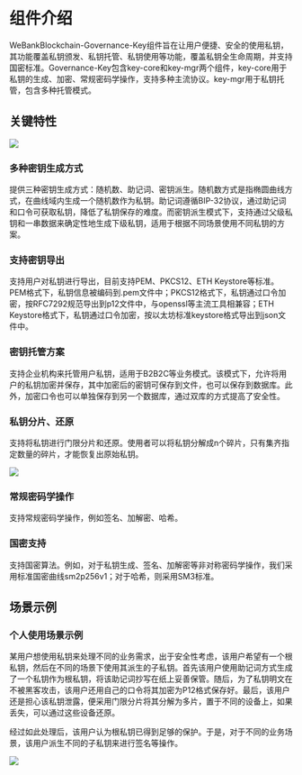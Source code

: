 # 组件介绍

WeBankBlockchain-Governance-Key组件旨在让用户便捷、安全的使用私钥，其功能覆盖私钥颁发、私钥托管、私钥使用等功能，覆盖私钥全生命周期，并支持国密标准。Governance-Key包含key-core和key-mgr两个组件，key-core用于私钥的生成、加密、常规密码学操作，支持多种主流协议。key-mgr用于私钥托管，包含多种托管模式。

## 关键特性

![](img/architecture.png)

### 多种密钥生成方式
提供三种密钥生成方式：随机数、助记词、密钥派生。随机数方式是指椭圆曲线方式，在曲线域内生成一个随机数作为私钥。助记词遵循BIP-32协议，通过助记词和口令可获取私钥，降低了私钥保存的难度。而密钥派生模式下，支持通过父级私钥和一串数据来确定性地生成下级私钥，适用于根据不同场景使用不同私钥的方案。

### 支持密钥导出
支持用户对私钥进行导出，目前支持PEM、PKCS12、ETH Keystore等标准。PEM格式下，私钥信息被编码到.pem文件中；PKCS12格式下，私钥通过口令加密，按RFC7292规范导出到p12文件中，与openssl等主流工具相兼容；ETH Keystore格式下，私钥通过口令加密，按以太坊标准keystore格式导出到json文件中。

### 密钥托管方案
支持企业机构来托管用户私钥，适用于B2B2C等业务模式。该模式下，允许将用户的私钥加密并保存，其中加密后的密钥可保存到文件，也可以保存到数据库。此外，加密口令也可以单独保存到另一个数据库，通过双库的方式提高了安全性。

### 私钥分片、还原
支持将私钥进行门限分片和还原。使用者可以将私钥分解成n个碎片，只有集齐指定数量的碎片，才能恢复出原始私钥。

![](img/shard.png)

### 常规密码学操作
支持常规密码学操作，例如签名、加解密、哈希。

### 国密支持
支持国密算法。例如，对于私钥生成、签名、加解密等非对称密码学操作，我们采用标准国密曲线sm2p256v1；对于哈希，则采用SM3标准。

## 场景示例

### 个人使用场景示例
某用户想使用私钥来处理不同的业务需求，出于安全性考虑，该用户希望有一个根私钥，然后在不同的场景下使用其派生的子私钥。首先该用户使用助记词方式生成了一个私钥作为根私钥，将该助记词抄写在纸上妥善保管。随后，为了私钥明文在不被黑客攻击，该用户还用自己的口令将其加密为P12格式保存好。最后，该用户还是担心该私钥泄露，便采用门限分片将其分解为多片，置于不同的设备上，如果丢失，可以通过这些设备还原。

经过如此处理后，该用户认为根私钥已得到足够的保护。于是，对于不同的业务场景，该用户派生不同的子私钥来进行签名等操作。

![](img/personal_use.png)

